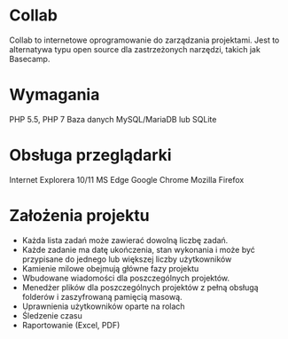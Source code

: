 # Collab

Collab to internetowe oprogramowanie do zarządzania projektami. Jest to alternatywa typu open source dla zastrzeżonych narzędzi, takich jak Basecamp.

# Wymagania

PHP 5.5, PHP 7
Baza danych MySQL/MariaDB lub SQLite

# Obsługa przeglądarki

Internet Explorera 10/11
MS Edge
Google Chrome
Mozilla Firefox


# Założenia projektu

- Każda lista zadań może zawierać dowolną liczbę zadań.
- Każde zadanie ma datę ukończenia, stan wykonania i może być przypisane do jednego lub większej liczby użytkowników
- Kamienie milowe obejmują główne fazy projektu
- Wbudowane wiadomości dla poszczególnych projektów.
- Menedżer plików dla poszczególnych projektów z pełną obsługą folderów i zaszyfrowaną pamięcią masową.
- Uprawnienia użytkowników oparte na rolach
- Śledzenie czasu
- Raportowanie (Excel, PDF)

